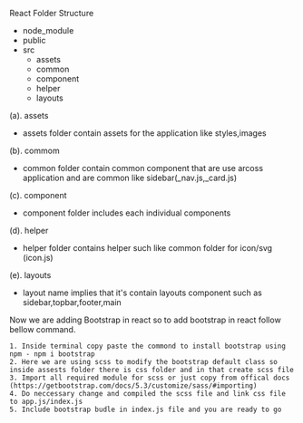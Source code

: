 React Folder Structure

- node_module
- public
- src 
    - assets
    - common
    - component
    - helper
    - layouts


(a). assets

- assets folder contain assets for the application like styles,images

(b). commom

- common folder contain common component that are use arcoss application and are common like sidebar(_nav.js,_card.js)

(c). component

- component folder includes each individual components 

(d). helper

- helper folder contains helper such like common folder for icon/svg (icon.js)

(e). layouts

- layout name implies that it's contain layouts component such as sidebar,topbar,footer,main

Now we are adding Bootstrap in react so to add bootstrap in react follow bellow command.

    1. Inside terminal copy paste the commond to install bootstrap using npm - npm i bootstrap
    2. Here we are using scss to modify the bootstrap default class so inside assests folder there is css folder and in that create scss file 
    3. Import all required module for scss or just copy from offical docs (https://getbootstrap.com/docs/5.3/customize/sass/#importing)
    4. Do neccessary change and compiled the scss file and link css file to app.js/index.js 
    5. Include bootstrap budle in index.js file and you are ready to go